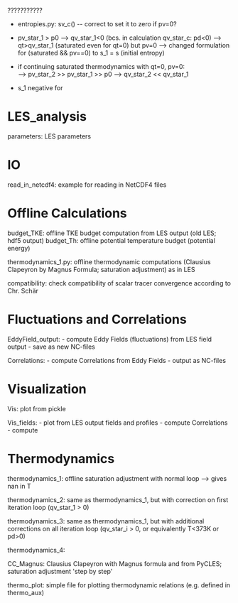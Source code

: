 ???????????
- entropies.py: sv_c() -- correct to set it to zero if pv=0?

- pv_star_1 > p0 --> qv_star_1<0 (bcs. in calculation qv_star_c: pd<0) --> qt>qv_star_1 (saturated even for qt=0) but pv=0 
    --> changed formulation for (saturated && pv==0) to s_1 = s (initial entropy)
- if continuing saturated thermodynamics with qt=0, pv=0:  
    --> pv_star_2 >> pv_star_1 >> p0 --> qv_star_2 << qv_star_1


- s_1 negative for 





# LES_analysis

parameters: LES parameters

# IO

read_in_netcdf4: example for reading in NetCDF4 files




# Offline Calculations

budget_TKE: offline TKE budget computation from LES output (old LES; hdf5 output)
budget_Th: offline potential temperature budget (potential energy)

thermodynamics_1.py: offline thermodynamic computations (Clausius Clapeyron by Magnus Formula; saturation adjustment) as in LES

compatibility: check compatibility of scalar tracer convergence according to Chr. Schär



# Fluctuations and Correlations

EddyField_output: 
    - compute Eddy Fields (fluctuations) from LES field output
    - save as new NC-files

Correlations: 
    - compute Correlations from Eddy Fields
    - output as NC-files 



# Visualization
Vis: plot from pickle

Vis_fields: 
    - plot from LES output fields and profiles
    - compute Correlations
    - compute 



# Thermodynamics
thermodynamics_1: offline saturation adjustment with normal loop --> gives nan in T

thermodynamics_2: same as thermodynamics_1, but with correction on first iteration loop (qv_star_1 > 0)

thermodynamics_3: same as thermodynamics_1, but with additional corrections on all iteration loop (qv_star_i > 0, or equivalently T<373K or pd>0)

thermodynamics_4: 

CC_Magnus: Clausius Clapeyron with Magnus formula and from PyCLES; saturation adjustment 'step by step' 

thermo_plot: simple file for plotting thermodynamic relations (e.g. defined in thermo_aux)




